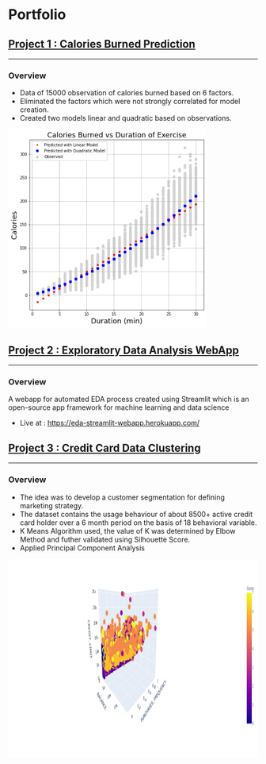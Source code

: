 # Portfolio
 
## [Project 1 : Calories Burned Prediction](https://github.com/Shreeyash836Jejurkar/Data-Science/tree/main/Calories%20Burned%20Prediction)
---
### Overview

* Data of 15000 observation of calories burned based on 6 factors.
* Eliminated the factors which were not strongly correlated for model creation. 
* Created two models linear and quadratic based on observations.<br>

<img  height="400" src="https://github.com/Shreeyash836Jejurkar/Data-Science/blob/main/Calories%20Burned%20Prediction/images/pred.png">



## [Project 2 : Exploratory Data Analysis WebApp](https://github.com/Shreeyash836Jejurkar/Data-Science/tree/main/Calories%20Burned%20Prediction)
---
### Overview

A webapp for automated EDA process created using Streamlit which is an open-source app framework for machine learning and data science


* Live at : https://eda-streamlit-webapp.herokuapp.com/



## [Project 3 : Credit Card Data Clustering](https://github.com/Shreeyash836Jejurkar/Data-Science/tree/main/CreditCard%20Data%20Clustering)
---
### Overview

* The idea was to develop a customer segmentation for defining marketing strategy.
* The dataset contains the usage behaviour of about 8500+ active credit card holder over a 6 month period on the basis of 18 behavioral variable.
* K Means Algorithm used, the value of K was determined by Elbow Method and futher validated using Silhouette Score.
* Applied Principal Component Analysis

<img  height="400" src="https://github.com/Shreeyash836Jejurkar/Data-Science/blob/main/CreditCard%20Data%20Clustering/plots/3Dcluster.png">



